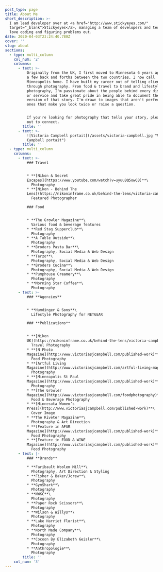 ```yaml
---
post_type: page
title: About Me
short_description: >-
  I am lead developer over at <a href="http://www.stickyeyes.com/"
  target="_blank">Stickyeyes</a>, managing a team of developers and testers and
  love coding and figuring problems out.
date: 2020-04-03T23:24:40.780Z
cover: ''
slug: about
sections:
  - type: multi_column
    col_num: '2'
    columns:
      - text: >-
          Originally from the UK, I first moved to Minnesota 6 years ago. After
          a few back and forths between the two countries, I now call
          Minneapolis home. I have built my career out of telling client stories
          through photography. From food & travel to brand and lifestyle
          photography, I'm passionate about the people behind every dish, craft
          or service and take great pride in being able to document the best
          version of that story. I'm drawn to images that aren't perfect - the
          ones that make you look twice or raise a question.


          If you're looking for photography that tells your story, please reach
          out to connect.
        title: ''
      - text: >-
          ![Victoria Campbell portait](/assets/victoria-campbell.jpg "Victoria
          Campbell portait")
        title: ''
  - type: multi_column
    columns:
      - text: >-
          ### Travel


          * **[Nikon & Secret
          Escapes](https://www.youtube.com/watch?v=uyuu8Q5owC8)**\
            Photography
          * **[Nikon - Behind The
          Lens](https://nikoninframe.co.uk/behind-the-lens/victoria-campbell-travel-photographer)**\
            Featured Photographer

          ### Food


          * **The Growler Magazine**\
            Various food & beverage features
          * **Red Stag Supperclub**\
            Photography
          * **A Table Outside**\
            Photography
          * **Broders Pasta Bar**\
            Photography, Social Media & Web Design
          * **Terzo**\
            Photography, Social Media & Web Design
          * **Broders Cucina**\
            Photography, Social Media & Web Design
          * **Pumphouse Creamery**\
            Photography
          * **Morning Star Coffee**\
            Photography
      - text: >-
          ### **Agencies**


          * **Humdinger & Sons**\
            Lifestyle Photography for NETGEAR

          ### **Publications**


          * **[Nikon
          UK](https://nikoninframe.co.uk/behind-the-lens/victoria-campbell-travel-photographer)**\
            Travel Photography
          * **[N Photo
          Magazine](http://www.victoriasjcampbell.com/published-work)**\
            Food Photography
          * **[Artful Living
          Magazine](http://www.victoriasjcampbell.com/artful-living-magazine)**\
            Photography
          * **[Minneapolis St Paul
          Magazine](http://www.victoriasjcampbell.com/published-work)**\
            Photography
          * **[The Growler
          Magazine](http://www.victoriasjcampbell.com/foodphotography)**\
            Food & Beverage Photography
          * **[Minnesota Women’s
          Press](http://www.victoriasjcampbell.com/published-work)**\
            Cover Image
          * **The Riveter Magazine**\
            Photography & Art Direction
          * **[Feature in AFAR
          Magazine](http://www.victoriasjcampbell.com/published-work)**\
            Food Photography
          * **[Feature in FOOD & WINE
          Magazine](http://www.victoriasjcampbell.com/published-work)**\
            Food Photography
      - text: |-
          ### **Brands**

          * **Faribault Woolen Mill**\
            Photography, Art Direction & Styling
          * **Fisher & Baker/Jcrew**\
            Photography
          * **GymShark**\
            Photography
          * **NWKC**\
            Photography
          * **Paper Rock Scissors**\
            Photography
          * **Wilson & Willys**\
            Photography
          * **Lake Harriet Florist**\
            Photography
          * **North Made Company**\
            Photography
          * **Cocoon By Elizabeth Geisler**\
            Photography
          * **Anthropologie**\
            Photography
        title: ''
    col_num: '3'
---
```

